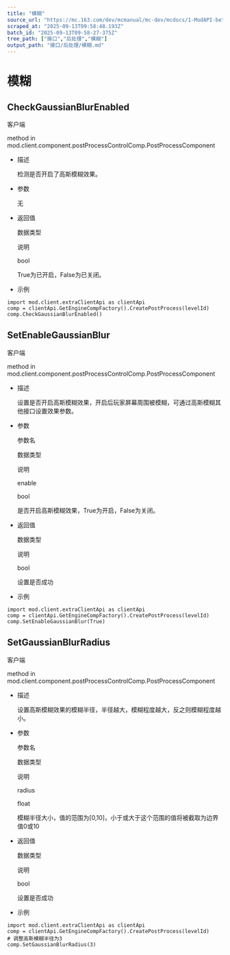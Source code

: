 ```yaml
---
title: "模糊"
source_url: "https://mc.163.com/dev/mcmanual/mc-dev/mcdocs/1-ModAPI-beta/%E6%8E%A5%E5%8F%A3/%E5%90%8E%E5%A4%84%E7%90%86/%E6%A8%A1%E7%B3%8A.html?catalog=1"
scraped_at: "2025-09-13T09:58:48.193Z"
batch_id: "2025-09-13T09-58-27-375Z"
tree_path: ["接口","后处理","模糊"]
output_path: "接口/后处理/模糊.md"
---
```


#  模糊

##  CheckGaussianBlurEnabled

客户端

method in mod.client.component.postProcessControlComp.PostProcessComponent

*   描述
    
    检测是否开启了高斯模糊效果。
    
*   参数
    
    无
    
*   返回值
    
    数据类型
    
    说明
    
    bool
    
    True为已开启，False为已关闭。
    
*   示例
    

```
import mod.client.extraClientApi as clientApi
comp = clientApi.GetEngineCompFactory().CreatePostProcess(levelId)
comp.CheckGaussianBlurEnabled()

```

##  SetEnableGaussianBlur

客户端

method in mod.client.component.postProcessControlComp.PostProcessComponent

*   描述
    
    设置是否开启高斯模糊效果，开启后玩家屏幕周围被模糊，可通过高斯模糊其他接口设置效果参数。
    
*   参数
    
    参数名
    
    数据类型
    
    说明
    
    enable
    
    bool
    
    是否开启高斯模糊效果，True为开启，False为关闭。
    
*   返回值
    
    数据类型
    
    说明
    
    bool
    
    设置是否成功
    
*   示例
    

```
import mod.client.extraClientApi as clientApi
comp = clientApi.GetEngineCompFactory().CreatePostProcess(levelId)
comp.SetEnableGaussianBlur(True)

```

##  SetGaussianBlurRadius

客户端

method in mod.client.component.postProcessControlComp.PostProcessComponent

*   描述
    
    设置高斯模糊效果的模糊半径，半径越大，模糊程度越大，反之则模糊程度越小。
    
*   参数
    
    参数名
    
    数据类型
    
    说明
    
    radius
    
    float
    
    模糊半径大小，值的范围为\[0,10\]，小于或大于这个范围的值将被截取为边界值0或10
    
*   返回值
    
    数据类型
    
    说明
    
    bool
    
    设置是否成功
    
*   示例
    

```
import mod.client.extraClientApi as clientApi
comp = clientApi.GetEngineCompFactory().CreatePostProcess(levelId)
# 调整高斯模糊半径为3
comp.SetGaussianBlurRadius(3)

```